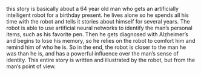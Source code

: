 this story is basically about a 64 year old man who gets an artificially intelligent robot for a birthday present. he lives alone so he spends all his time with the robot and tells it stories about himself for several years. The robot is able to use artificial neural networks to identify the man’s personal items, such as his favorite pen. Then he gets diagnosed with Alzheimer’s and begins to lose his memory, so he relies on the robot to comfort him and remind him of who he is. So in the end, the robot is closer to the man he was than he is, and has a powerful influence over the man’s sense of identity. This entire story is written and illustrated by the robot, but from the man’s point of view.

